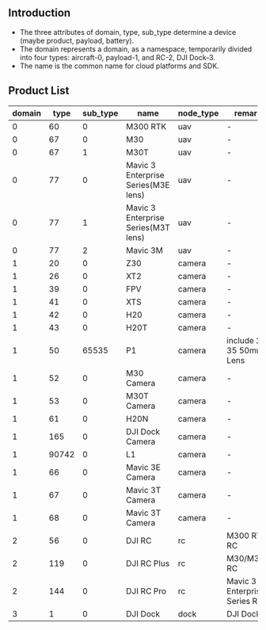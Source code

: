 ## Introduction

- The three attributes of domain, type, sub_type determine a device (maybe product, payload, battery).
- The domain represents a domain, as a namespace, temporarily divided into four types: aircraft-0, payload-1, and RC-2, DJI Dock-3.
- The name is the common name for cloud platforms and SDK.

## Product List

| domain | type  | sub_type | name            | node_type | remark                  |
| ------ | ----- | -------- | --------------- | --------- | ----------------------- |
| 0      | 60    | 0        | M300 RTK        | uav       |     -                    |
| 0      | 67    | 0        | M30             | uav       |      -                   |
| 0      | 67    | 1        | M30T            | uav       |       -                  |
| 0      | 77    | 0        | Mavic 3 Enterprise Series(M3E lens)| uav  |  -                 |
| 0      | 77    | 1        | Mavic 3 Enterprise Series(M3T lens)| uav  |   -                 |
| 0      | 77    | 2        | Mavic 3M| uav  |   -                 |
| 1      | 20    | 0        | Z30             | camera    |          -               |
| 1      | 26    | 0        | XT2             | camera    |           -              |
| 1      | 39    | 0        | FPV             | camera    |            -             |
| 1      | 41    | 0        | XTS             | camera    |             -            |
| 1      | 42    | 0        | H20             | camera    |              -           |
| 1      | 43    | 0        | H20T            | camera    |               -          |
| 1      | 50    | 65535    | P1              | camera    | include 24 35 50mm Lens |
| 1      | 52    | 0        | M30 Camera      | camera    |                -         |
| 1      | 53    | 0        | M30T Camera     | camera    |                 -        |
| 1      | 61    | 0        | H20N            | camera    |                  -       |
| 1      | 165   | 0        | DJI Dock Camera | camera    |                   -      |
| 1      | 90742 | 0        | L1              | camera    |                    -     |
| 1      | 66    | 0        | Mavic 3E Camera      | camera    |                  -  |
| 1      | 67    | 0        | Mavic 3T Camera      | camera    |                   - |
| 1      | 68    | 0        | Mavic 3T Camera      | camera    |                   - |
| 2      | 56    | 0        | DJI RC          | rc        | M300 RTK RC             |
| 2      | 119   | 0        | DJI RC Plus     | rc        | M30/M30T RC             |
| 2      | 144   | 0        | DJI RC Pro      | rc        | Mavic 3 Enterprise Series RC  |
| 3      | 1     | 0        | DJI Dock        | dock      | DJI Dock                |
